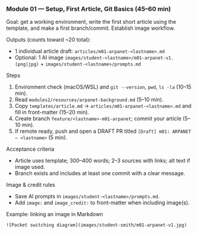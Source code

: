 ### Module 01 — Setup, First Article, Git Basics (45–60 min)

Goal: get a working environment, write the first short article using the template, and make a first branch/commit. Establish image workflow.

Outputs (counts toward ~20 total):
- 1 individual article draft: `articles/m01-arpanet-<lastname>.md`
- Optional: 1 AI image `images/student-<lastname>/m01-arpanet-v1.(png|jpg)` + `images/student-<lastname>/prompts.md`

Steps
1) Environment check (macOS/WSL) and `git --version`, `pwd`, `ls -la` (10–15 min).
2) Read `modules2/resources/arpanet-background.md` (5–10 min).
3) Copy `templates/article.md` → `articles/m01-arpanet-<lastname>.md` and fill in front-matter (15–20 min).
4) Create branch `feature/<lastname>-m01-arpanet`; commit your article (5–10 min).
5) If remote ready, push and open a DRAFT PR titled `[Draft] m01: ARPANET — <lastname>` (5 min).

Acceptance criteria
- Article uses template; 300–400 words; 2–3 sources with links; alt text if image used.
- Branch exists and includes at least one commit with a clear message.

Image & credit rules
- Save AI prompts in `images/student-<lastname>/prompts.md`.
- Add `image:` and `image_credit:` to front-matter when including image(s).
 
Example: linking an image in Markdown
```
![Packet switching diagram](images/student-smith/m01-arpanet-v1.jpg)
```
